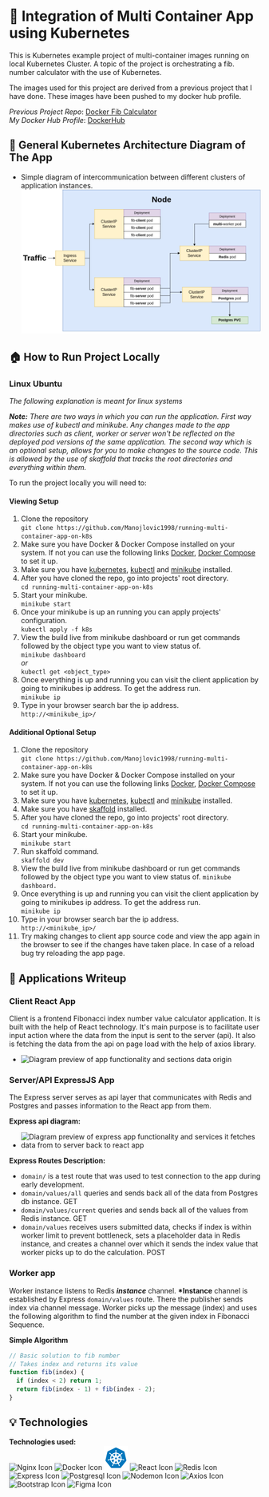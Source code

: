 # :whale: Integration of Multi Container App using Kubernetes

This is Kubernetes example project of multi-container images running on local Kubernetes Cluster. A topic of the project is orchestrating a fib. number calculator with the use of Kubernetes.

The images used for this project are derived from a previous project that I have done. These images have been pushed to my docker hub profile.

_Previous Project Repo_: [Docker Fib Calculator](https://github.com/Manojlovic1998/docker-fib-calculator)  
_My Docker Hub Profile_: [DockerHub](https://hub.docker.com/u/manojlovic1998)

## :office: General Kubernetes Architecture Diagram of The App

- Simple diagram of intercommunication between different clusters of application instances.
  ![Diagram preview of intercommunication between applications](/assets/diagrams/general-architecture-k8s.png)

## :house: How to Run Project Locally

### Linux Ubuntu

_The following explanation is meant for linux systems_

_**Note:**_
_There are two ways in which you can run the application. First way makes use of kubectl and minikube. Any changes made to the app directories such as client, worker or server won't be reflected on the deployed pod versions of the same application. The second way which is an optional setup, allows for you to make changes to the source code. This is allowed by the use of skaffold that tracks the root directories and everything within them._

To run the project locally you will need to:

#### Viewing Setup

1. Clone the repository  
   `git clone https://github.com/Manojlovic1998/running-multi-container-app-on-k8s`
2. Make sure you have Docker & Docker Compose installed on your system. If not you can use the following links [Docker](https://docs.docker.com/get-docker/), [Docker Compose](https://docs.docker.com/compose/install/) to set it up.
3. Make sure you have [kubernetes](https://ubuntu.com/kubernetes/install), [kubectl](https://kubernetes.io/docs/tasks/tools/install-kubectl-linux/) and [minikube](https://minikube.sigs.k8s.io/docs/start/) installed.
4. After you have cloned the repo, go into projects' root directory.  
   `cd running-multi-container-app-on-k8s `
5. Start your minikube.  
   `minikube start`
6. Once your minikube is up an running you can apply projects' configuration.  
   `kubectl apply -f k8s`
7. View the build live from minikube dashboard or run get commands followed by the object type you want to view status of.  
   `minikube dashboard`  
   _or_  
   `kubectl get <object_type>`
8. Once everything is up and running you can visit the client application by going to minikubes ip address. To get the address run.  
   `minikube ip`
9. Type in your browser search bar the ip address.  
   `http://<minikube_ip>/`

#### Additional Optional Setup

1. Clone the repository  
   `git clone https://github.com/Manojlovic1998/running-multi-container-app-on-k8s`
2. Make sure you have Docker & Docker Compose installed on your system. If not you can use the following links [Docker](https://docs.docker.com/get-docker/), [Docker Compose](https://docs.docker.com/compose/install/) to set it up.
3. Make sure you have [kubernetes](https://ubuntu.com/kubernetes/install), [kubectl](https://kubernetes.io/docs/tasks/tools/install-kubectl-linux/) and [minikube](https://minikube.sigs.k8s.io/docs/start/) installed.
4. Make sure you have [skaffold](https://skaffold.dev/) installed.
5. After you have cloned the repo, go into projects' root directory.  
   `cd running-multi-container-app-on-k8s `
6. Start your minikube.  
   `minikube start`
7. Run skaffold command.  
   `skaffold dev`
8. View the build live from minikube dashboard or run get commands followed by the object type you want to view status of.
   `minikube dashboard.`
9. Once everything is up and running you can visit the client application by going to minikubes ip address. To get the address run.  
   `minikube ip`
10. Type in your browser search bar the ip address.  
    `http://<minikube_ip>/`
11. Try making changes to client app source code and view the app again in the browser to see if the changes have taken place. In case of a reload bug try reloading the app page.

## :pencil: Applications Writeup

### **Client React App**

Client is a frontend Fibonacci index number value calculator application. It is built with the help of React technology. It's main purpose is to facilitate user input action where the data from the input is sent to the server (api). It also is fetching the data from the api on page load with the help of axios library.

- ![Diagram preview of app functionality and sections data origin](/assets/diagrams/client-low-fid.drawio.png)

### **Server/API ExpressJS App**

The Express server serves as api layer that communicates with Redis and Postgres and passes information to the React app from them.

**Express api diagram:**

- ![Diagram preview of express app functionality and services it fetches data from to server back to react app](/assets/diagrams/express-diagram.drawio.png)

**Express Routes Description:**

- `domain/` is a test route that was used to test connection to the app during early development.
- `domain/values/all` queries and sends back all of the data from Postgres db instance. GET
- `domain/values/current` queries and sends back all of the values from Redis instance. GET
- `domain/values` receives users submitted data, checks if index is within worker limit to prevent bottleneck, sets a placeholder data in Redis instance, and creates a channel over which it sends the index value that worker picks up to do the calculation. POST

### **Worker app**

Worker instance listens to Redis **_instance_** channel. **\*Instance** channel is established by Express `domain/values` route. There the publisher sends index via channel message. Worker picks up the message (index) and uses the following algorithm to find the number at the given index in Fibonacci Sequence.

**Simple Algorithm**

```javascript
// Basic solution to fib number
// Takes index and returns its value
function fib(index) {
  if (index < 2) return 1;
  return fib(index - 1) + fib(index - 2);
}
```

## :bulb: Technologies

**Technologies used:**
<br>
![Nginx Icon](/assets/technologies/nginx.png)
![Docker Icon](/assets/technologies/docker.png)
![Kubernetes Icon](/assets/technologies/kubernetes.png)
![React Icon](/assets/technologies/react.png)
![Redis Icon](/assets/technologies/redis.png)
![Express Icon](/assets/technologies/expressjs.png)
![Postgresql Icon](/assets/technologies/postgresql.png)
![Nodemon Icon](/assets/technologies/nodemon.png)
![Axios Icon](/assets/technologies/axios.png)
![Bootstrap Icon](/assets/technologies/bootstrap.png)
![Figma Icon](/assets/technologies/figma.png)
